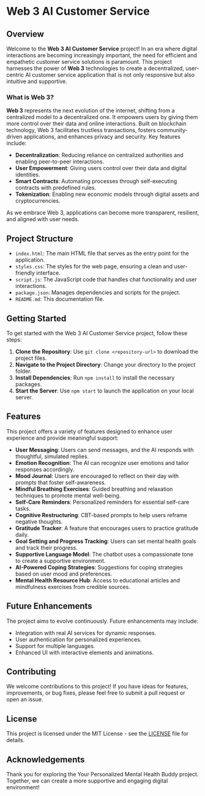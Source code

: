 # Web 3 AI Customer Service

## Overview

Welcome to the **Web 3 AI Customer Service** project! In an era where digital interactions are becoming increasingly important, the need for efficient and empathetic customer service solutions is paramount. This project harnesses the power of **Web 3** technologies to create a decentralized, user-centric AI customer service application that is not only responsive but also intuitive and supportive.

### What is Web 3?

**Web 3** represents the next evolution of the internet, shifting from a centralized model to a decentralized one. It empowers users by giving them more control over their data and online interactions. Built on blockchain technology, Web 3 facilitates trustless transactions, fosters community-driven applications, and enhances privacy and security. Key features include:

- **Decentralization**: Reducing reliance on centralized authorities and enabling peer-to-peer interactions.
- **User  Empowerment**: Giving users control over their data and digital identities.
- **Smart Contracts**: Automating processes through self-executing contracts with predefined rules.
- **Tokenization**: Enabling new economic models through digital assets and cryptocurrencies.

As we embrace Web 3, applications can become more transparent, resilient, and aligned with user needs.

## Project Structure

- `index.html`: The main HTML file that serves as the entry point for the application.
- `styles.css`: The styles for the web page, ensuring a clean and user-friendly interface.
- `script.js`: The JavaScript code that handles chat functionality and user interactions.
- `package.json`: Manages dependencies and scripts for the project.
- `README.md`: This documentation file.

## Getting Started

To get started with the Web 3 AI Customer Service project, follow these steps:

1. **Clone the Repository**: Use `git clone <repository-url>` to download the project files.
2. **Navigate to the Project Directory**: Change your directory to the project folder.
3. **Install Dependencies**: Run `npm install` to install the necessary packages.
4. **Start the Server**: Use `npm start` to launch the application on your local server.

## Features

This project offers a variety of features designed to enhance user experience and provide meaningful support:

- **User  Messaging**: Users can send messages, and the AI responds with thoughtful, simulated replies.
- **Emotion Recognition**: The AI can recognize user emotions and tailor responses accordingly.
- **Mood Journal**: Users are encouraged to reflect on their day with prompts that foster self-awareness.
- **Mindful Breathing Exercises**: Guided breathing and relaxation techniques to promote mental well-being.
- **Self-Care Reminders**: Personalized reminders for essential self-care tasks.
- **Cognitive Restructuring**: CBT-based prompts to help users reframe negative thoughts.
- **Gratitude Tracker**: A feature that encourages users to practice gratitude daily.
- **Goal Setting and Progress Tracking**: Users can set mental health goals and track their progress.
- **Supportive Language Model**: The chatbot uses a compassionate tone to create a supportive environment.
- **AI-Powered Coping Strategies**: Suggestions for coping strategies based on user mood and preferences.
- **Mental Health Resource Hub**: Access to educational articles and mindfulness exercises from credible sources.

## Future Enhancements

The project aims to evolve continuously. Future enhancements may include:

- Integration with real AI services for dynamic responses.
- User authentication for personalized experiences.
- Support for multiple languages.
- Enhanced UI with interactive elements and animations.

## Contributing

We welcome contributions to this project! If you have ideas for features, improvements, or bug fixes, please feel free to submit a pull request or open an issue.

## License

This project is licensed under the MIT License - see the [LICENSE](LICENSE) file for details.

## Acknowledgements

Thank you for exploring the Your Personalized Mental Health Buddy project. Together, we can create a more supportive and engaging digital environment!
